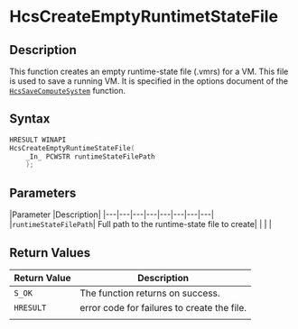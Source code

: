 # HcsCreateEmptyRuntimetStateFile

## Description

This function creates an empty runtime-state file (.vmrs) for a VM. This file is used to save a running VM. It is specified in the options document of the [`HcsSaveComputeSystem`](./HcsSaveComputeSystem.md) function.

## Syntax

```cpp
HRESULT WINAPI
HcsCreateEmptyRuntimeStateFile(
    _In_ PCWSTR runtimeStateFilePath
    );
```

## Parameters

|Parameter     |Description|
|---|---|---|---|---|---|---|---|
|`runtimeStateFilePath`| Full path to the runtime-state file to create|
|    |    |

## Return Values

|Return Value | Description|
|---|---|
|`S_OK` | The function returns on success.|
|`HRESULT`| error code for failures to create the file.|
|    |    |
